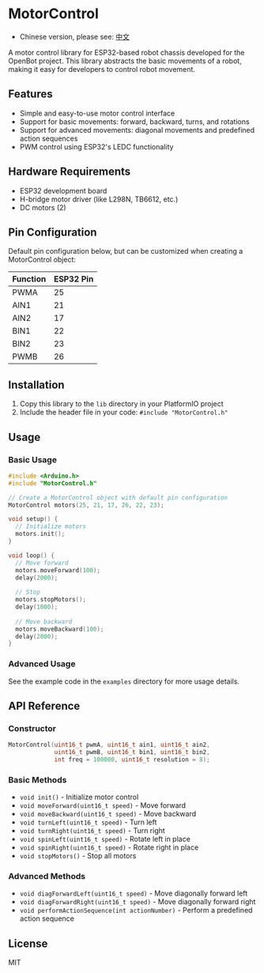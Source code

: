 # MotorControl

* Chinese version, please see: [中文](./README_CN.md)

A motor control library for ESP32-based robot chassis developed for the OpenBot project. This library abstracts the basic movements of a robot, making it easy for developers to control robot movement.

## Features

- Simple and easy-to-use motor control interface
- Support for basic movements: forward, backward, turns, and rotations
- Support for advanced movements: diagonal movements and predefined action sequences
- PWM control using ESP32's LEDC functionality

## Hardware Requirements

- ESP32 development board
- H-bridge motor driver (like L298N, TB6612, etc.)
- DC motors (2)

## Pin Configuration

Default pin configuration below, but can be customized when creating a MotorControl object:

| Function | ESP32 Pin |
|----------|-----------|
| PWMA     | 25        |
| AIN1     | 21        |
| AIN2     | 17        |
| BIN1     | 22        |
| BIN2     | 23        |
| PWMB     | 26        |

## Installation

1. Copy this library to the `lib` directory in your PlatformIO project
2. Include the header file in your code: `#include "MotorControl.h"`

## Usage

### Basic Usage

```cpp
#include <Arduino.h>
#include "MotorControl.h"

// Create a MotorControl object with default pin configuration
MotorControl motors(25, 21, 17, 26, 22, 23);

void setup() {
  // Initialize motors
  motors.init();
}

void loop() {
  // Move forward
  motors.moveForward(100);
  delay(2000);
  
  // Stop
  motors.stopMotors();
  delay(1000);
  
  // Move backward
  motors.moveBackward(100);
  delay(2000);
}
```

### Advanced Usage

See the example code in the `examples` directory for more usage details.

## API Reference

### Constructor

```cpp
MotorControl(uint16_t pwmA, uint16_t ain1, uint16_t ain2,
             uint16_t pwmB, uint16_t bin1, uint16_t bin2,
             int freq = 100000, uint16_t resolution = 8);
```

### Basic Methods

- `void init()` - Initialize motor control
- `void moveForward(uint16_t speed)` - Move forward
- `void moveBackward(uint16_t speed)` - Move backward
- `void turnLeft(uint16_t speed)` - Turn left
- `void turnRight(uint16_t speed)` - Turn right
- `void spinLeft(uint16_t speed)` - Rotate left in place
- `void spinRight(uint16_t speed)` - Rotate right in place
- `void stopMotors()` - Stop all motors

### Advanced Methods

- `void diagForwardLeft(uint16_t speed)` - Move diagonally forward left
- `void diagForwardRight(uint16_t speed)` - Move diagonally forward right
- `void performActionSequence(int actionNumber)` - Perform a predefined action sequence

## License

MIT
